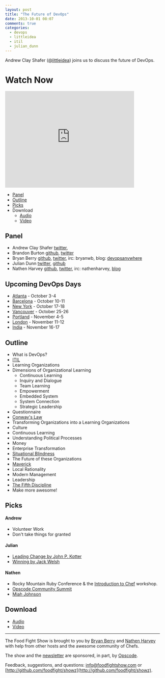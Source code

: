 ```yaml
---
layout: post
title: "The Future of DevOps"
date: 2013-10-01 08:07
comments: true
categories: 
  - devops
  - littleidea
  - itil
  - julian_dunn
---
```


Andrew Clay Shafer ([@littleidea](http://twitter.com/littleidea)) joins us to discuss the future of DevOps.

# Watch Now

<iframe width="420" height="315" src="http://www.youtube.com/embed/jT6JdGHVbj0" frameborder="0" allowfullscreen></iframe>

* [Panel](http://foodfightshow.org/2013/10/the-future-of-devops.html#panel)
* [Outline](http://foodfightshow.org/2013/10/the-future-of-devops.html#outline)
* [Picks](http://foodfightshow.org/2013/10/the-future-of-devops.html#picks)
* Download
  * [Audio](http://traffic.libsyn.com/foodfight/FoodFightShow64-Future-of-DevOps.mp3)
  * [Video](http://youtu.be/jT6JdGHVbj0)

Panel<a name="panel"></a>
-----
* Andrew Clay Shafer [twitter](http:twitter.com/littleidea),
* Brandon Burton [github](http://github.com/solarce), [twitter](https://twitter.com/solarce)
* Bryan Berry [github](http://github.com/bryanwb), [twitter](http://twitter.com/bryanwb), irc: bryanwb, blog: [devopsanywhere](http://devopsanywhere.blogspot.com)
* Julian Dunn [twitter](https://twitter.com/julian_dunn), [github](https://github.com/juliandunn)
* Nathen Harvey [github](http://github.com/nathenharvey), [twitter](http://twitter.com/nathenharvey), irc: nathenharvey, [blog](http://nathenharvey.com)

Upcoming DevOps Days
--------------------

* [Atlanta](http://devopsdays.org/events/2013-atlanta/) - October 3-4
* [Barcelona](http://devopsdays.org/events/2013-barcelona/) - October 10-11
* [New York](http://devopsdays.org/events/2013-newyork/) - October 17-18
* [Vancouver](http://devopsdays.org/events/2013-vancouver/) - October 25-26
* [Portland](http://devopsdays.org/events/2013-portland/) - November 4-5
* [London](http://devopsdays.org/events/2013-london/) - November 11-12
* [India](http://devopsdays.org/events/2013-india/) - November 16-17

Outline<a name="outline"></a>
-------

* What is DevOps?
* [ITIL](http://en.wikipedia.org/wiki/Information_Technology_Infrastructure_Library)
* Learning Organizations
* Dimensions of Organizational Learning
  * Continuous Learning
  * Inquiry and Dialogue
  * Team Learning
  * Empowerment
  * Embedded System
  * System Connection
  * Strategic Leadership
* Questionnaire 
* [Conway's Law](http://en.wikipedia.org/wiki/Conway%27s_law)
* Transforming Organizations into a Learning Organizations
* Culture
* Continuous Learning
* Understanding Political Processes
* Money
* Enterprise Transformation
* [Situational Blindness](http://en.wikipedia.org/wiki/Inattentional_blindness)
* The Future of these Organizations
* [Maverick](http://www.amazon.com/Maverick-Success-Behind-Unusual-Workplace/dp/0446670553)
* Local Rationality
* Modern Management
* Leadership
* [The Fifth Discipline](http://www.amazon.com/The-Fifth-Discipline-Practice-Organization/dp/0553456342)
* Make more awesome!

Picks<a name="picks"></a>
-----
#### Andrew

* Volunteer Work
* Don't take things for granted

#### Julian

* [Leading Change by John P. Kotter](http://www.amazon.com/Leading-Change-Preface-Author-ebook/dp/B00A07FPEO/ref=sr_1_1?ie=UTF8&qid=1380676867&sr=8-1&keywords=john+kotter)
* [Winning by Jack Welsh](http://www.amazon.com/Winning-Ultimate-Business-How--ebook/dp/B000FCK3GO/ref=sr_1_1?ie=UTF8&qid=1380676945&sr=8-1&keywords=winning+jack+welch)

#### Nathen

* Rocky Mountain Ruby Conference &amp; the [Introduction to Chef](https://speakerdeck.com/nathenharvey/intro-to-chef-rocky-mountain-ruby) workshop.
* [Opscode Community Summit](https://wiki.opscode.com/display/chef/Community+Summit+3+-+2013)
* [Miah Johnson](http://www.opscode.com/blog/2013/09/24/awesome-community-chefs-miah-johnson-game-for-cookbooking-awesome/)


Download
--------
* [Audio](http://traffic.libsyn.com/foodfight/FoodFightShow64-Future-of-DevOps.mp3)
* [Video](http://youtu.be/jT6JdGHVbj0)

<hr />

The Food Fight Show is brought to you by [Bryan Berry](https://twitter.com/bryanwb) and [Nathen Harvey](https://twitter.com/nathenharvey) with help from other hosts and the awesome community of Chefs.

The show and the [newsletter](http://us6.campaign-archive2.com/home/?u=7d43a288e882a145b7e99c650&id=ad8186466d) are sponsored, in part, by [Opscode](http://www.opscode.com).

Feedback, suggestions, and questions:  [info@foodfightshow.com](mailto:info@foodfightshow.com) or  [http://github.com/foodfight/showz](http://github.com/foodfight/showz).

